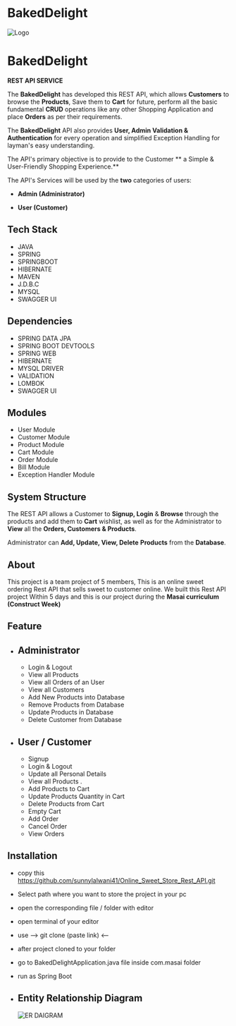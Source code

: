 # BakedDelight


![Logo](https://tonearme.com/images/thumbs/0002453_feature%20image_1375.png)


# BakedDelight

 **REST API SERVICE**

The **BakedDelight** has developed this REST API, which allows **Customers** to browse the **Products**, Save them to **Cart** for future, perform all the basic fundamental **CRUD** operations like any other Shopping Application and place **Orders** as per their requirements.

The **BakedDelight** API also provides **User, Admin Validation & Authentication** for every operation and simplified Exception Handling for layman's easy understanding. 

The API's primary objective is to provide to the Customer  ** a Simple & User-Friendly Shopping Experience.**

The API's Services  will be used by the **two** categories of users:

- **Admin (Administrator)**

- **User (Customer)** 
## Tech Stack

- JAVA
- SPRING
- SPRINGBOOT
- HIBERNATE
- MAVEN
- J.D.B.C
- MYSQL
- SWAGGER UI

## Dependencies

- SPRING DATA JPA
- SPRING BOOT DEVTOOLS
- SPRING WEB
- HIBERNATE
- MYSQL DRIVER
- VALIDATION
- LOMBOK
- SWAGGER UI

## Modules

- User Module
- Customer Module
- Product Module
- Cart Module 
- Order Module
- Bill Module
- Exception Handler Module


## System Structure

The REST API allows a Customer to **Signup, Login** & **Browse** through the products and add them to **Cart** wishlist, as well as for the Administrator to **View** all the **Orders, Customers & Products**. 

Administrator can **Add, Update, View, Delete** **Products**  from the **Database**.
  
## About
This project is a team project of 5 members, This is an online sweet ordering Rest API that sells sweet to customer online. We built this Rest API project Within 5 days and this is our project during the **Masai curriculum (Construct Week)**

## Feature
- Administrator
    -
    - Login & Logout
    - View all Products
    - View all Orders of an User
    - View all Customers
    - Add New Products into Database
    - Remove Products from Database
    - Update Products in Database 
    - Delete Customer from Database

- User / Customer
    -
    - Signup 
    - Login & Logout
    - Update all Personal Details 
    - View all Products .
    - Add Products to Cart
    - Update Products Quantity in Cart 
    - Delete Products from Cart
    - Empty Cart
    - Add Order
    - Cancel Order
    - View Orders 
 
 ## Installation

- copy this https://github.com/sunnylalwani41/Online_Sweet_Store_Rest_API.git
- Select path where you want to store the project in your pc
- open the corresponding file / folder with editor
- open terminal of your editor
- use  --> git clone (paste link) <-- 
- after project cloned to your folder
- go to BakedDelightApplication.java file inside com.masai folder
- run as Spring Boot
 
 - Entity Relationship Diagram
    -
   
   ![ER DAIGRAM](https://user-images.githubusercontent.com/103615858/215702637-1633317a-a8e0-4613-95b8-42df608c962b.jpeg)
  
